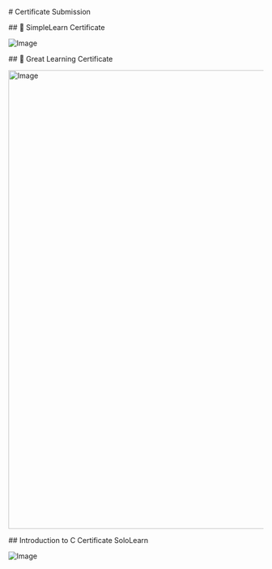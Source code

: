\# Certificate Submission



\## 📄 SimpleLearn Certificate

![Image](https://github.com/user-attachments/assets/3a3e3f26-fd04-456d-baf2-a6d6f3786259)



\## 📄 Great Learning Certificate

<img width="1919" height="904" alt="Image" src="https://github.com/user-attachments/assets/48a658fb-19c0-438c-b894-635144b7a48e" />


\## Introduction to C Certificate SoloLearn

![Image](https://github.com/user-attachments/assets/c3baddc0-d3a3-4240-bacd-e478e1e0ab79)


